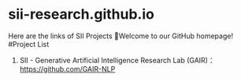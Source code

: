 # sii-research.github.io
Here are the links of SII Projects
🌟Welcome to our GitHub homepage!
#Project List
1. SII - Generative Artificial Intelligence Research Lab (GAIR)：https://github.com/GAIR-NLP
